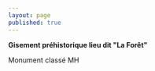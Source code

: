 ```yaml
---
layout: page
published: true
---
```


**Gisement préhistorique lieu dit "La Forêt"**

Monument classé MH